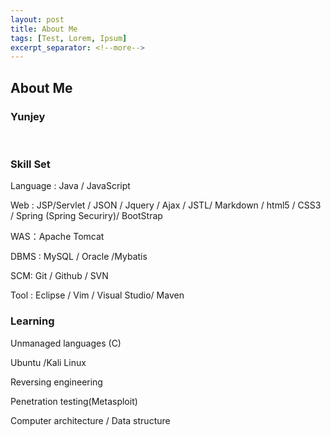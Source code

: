 ```yaml
---
layout: post
title: About Me
tags: [Test, Lorem, Ipsum]
excerpt_separator: <!--more-->
---
```


## About Me

### Yunjey

<br>

### Skill Set

Language : Java / JavaScript

Web : JSP/Servlet / JSON / Jquery / Ajax / JSTL/ Markdown / html5 / CSS3 / Spring (Spring Securiry)/ BootStrap 

WAS：Apache Tomcat   

DBMS : MySQL / Oracle /Mybatis 

SCM: Git / Github / SVN    

Tool : Eclipse / Vim / Visual Studio/ Maven



### Learning

Unmanaged languages (C)

Ubuntu /Kali Linux 

Reversing engineering

Penetration testing(Metasploit)

Computer architecture / Data structure